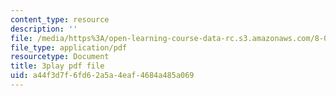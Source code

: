 ```yaml
---
content_type: resource
description: ''
file: /media/https%3A/open-learning-course-data-rc.s3.amazonaws.com/8-01sc-classical-mechanics-fall-2016/a44f3d7f6fd62a5a4eaf4684a485a069_jtOxRPQDuJs.pdf
file_type: application/pdf
resourcetype: Document
title: 3play pdf file
uid: a44f3d7f-6fd6-2a5a-4eaf-4684a485a069
---
```

